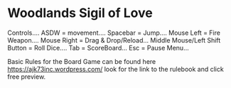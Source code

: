 # Woodlands Sigil of Love

Controls....
ASDW = movement....
Spacebar = Jump....
Mouse Left = Fire Weapon....
Mouse Right = Drag & Drop/Reload...
Middle Mouse/Left Shift Button = Roll Dice....
Tab = ScoreBoard...
Esc = Pause Menu...

Basic Rules for the Board Game can be found here https://ajk73inc.wordpress.com/ look for the link to the rulebook and click free preview.
